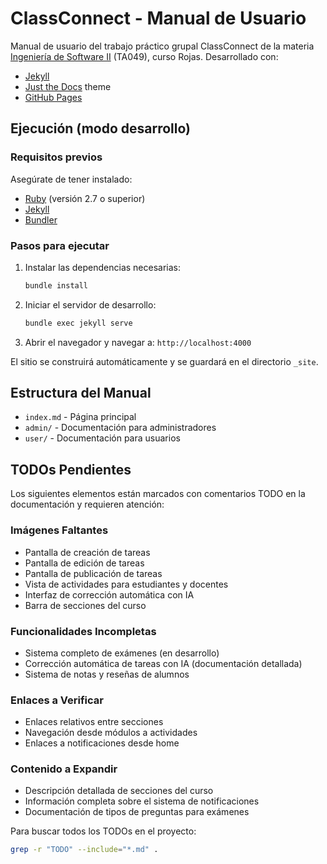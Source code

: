 # ClassConnect - Manual de Usuario

Manual de usuario del trabajo práctico grupal ClassConnect de la materia [Ingeniería de Software II](https://ingenieria-del-software-2.github.io/) (TA049), curso Rojas. Desarrollado con:

- [Jekyll](https://jekyllrb.com/)
- [Just the Docs](https://just-the-docs.github.io/just-the-docs/) theme
- [GitHub Pages](https://pages.github.com/)

## Ejecución (modo desarrollo)

### Requisitos previos

Asegúrate de tener instalado:

- [Ruby](https://www.ruby-lang.org/es/) (versión 2.7 o superior)
- [Jekyll](https://jekyllrb.com/docs/installation/)
- [Bundler](https://bundler.io/)

### Pasos para ejecutar

1. Instalar las dependencias necesarias:

   ```bash
   bundle install
   ```

2. Iniciar el servidor de desarrollo:

   ```bash
   bundle exec jekyll serve
   ```

3. Abrir el navegador y navegar a: `http://localhost:4000`

El sitio se construirá automáticamente y se guardará en el directorio `_site`.

## Estructura del Manual

- `index.md` - Página principal
- `admin/` - Documentación para administradores
- `user/` - Documentación para usuarios

## TODOs Pendientes

Los siguientes elementos están marcados con comentarios TODO en la documentación y requieren atención:

### Imágenes Faltantes

- Pantalla de creación de tareas
- Pantalla de edición de tareas  
- Pantalla de publicación de tareas
- Vista de actividades para estudiantes y docentes
- Interfaz de corrección automática con IA
- Barra de secciones del curso

### Funcionalidades Incompletas

- Sistema completo de exámenes (en desarrollo)
- Corrección automática de tareas con IA (documentación detallada)
- Sistema de notas y reseñas de alumnos

### Enlaces a Verificar

- Enlaces relativos entre secciones
- Navegación desde módulos a actividades
- Enlaces a notificaciones desde home

### Contenido a Expandir

- Descripción detallada de secciones del curso
- Información completa sobre el sistema de notificaciones
- Documentación de tipos de preguntas para exámenes

Para buscar todos los TODOs en el proyecto:

```bash
grep -r "TODO" --include="*.md" .
```
